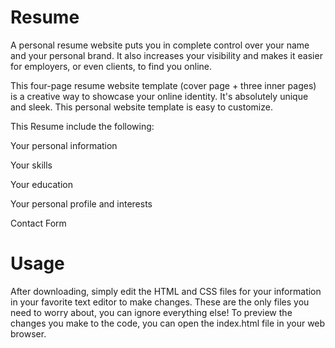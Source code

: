 # Resume
 A personal resume website puts you in complete control over your name and your personal brand. It also increases your visibility and makes it easier for employers, or even clients, to find you online.

This four-page resume website template (cover page + three inner pages) is a creative way to showcase your online identity. It's absolutely unique and sleek. This personal website template is easy to customize. 

This Resume include the following:

Your personal information

Your skills

Your education

Your personal profile and interests

Contact Form


# Usage
After downloading, simply edit the HTML and CSS files for your information in your favorite text editor to make changes. These are the only files you need to worry about, you can ignore everything else! To preview the changes you make to the code, you can open the index.html file in your web browser.
